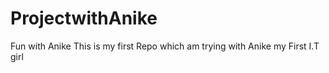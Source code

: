# ProjectwithAnike
Fun with Anike
This is my first Repo which am trying with Anike my First I.T girl

